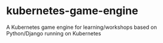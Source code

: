 # kubernetes-game-engine
A Kubernetes game engine for learning/workshops based on Python/Django running on Kubernetes 
